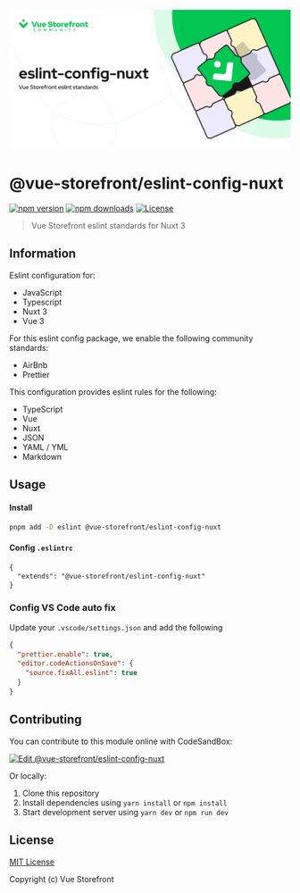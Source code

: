 [![@vue-storefront/eslint-config-nuxt](./cover.png)]()

# @vue-storefront/eslint-config-nuxt

[![npm version][npm-version-src]][npm-version-href]
[![npm downloads][npm-downloads-src]][npm-downloads-href]
[![License][license-src]][license-href]

> Vue Storefront eslint standards for Nuxt 3

## Information

Eslint configuration for:
- JavaScript
- Typescript
- Nuxt 3
- Vue 3

For this eslint config package, we enable the following community standards:
- AirBnb
- Prettier

This configuration provides eslint rules for the following:
- TypeScript
- Vue
- Nuxt
- JSON
- YAML / YML
- Markdown

## Usage

#### Install
```bash
pnpm add -D eslint @vue-storefront/eslint-config-nuxt
```

#### Config `.eslintrc`
```json{}[.eslintrc]
{
  "extends": "@vue-storefront/eslint-config-nuxt"
}
```

### Config VS Code auto fix

Update your `.vscode/settings.json` and add the following

```json
{
  "prettier.enable": true,
  "editor.codeActionsOnSave": {
    "source.fixAll.eslint": true
  }
}
```

## Contributing

You can contribute to this module online with CodeSandBox:

[![Edit @vue-storefront/eslint-config-nuxt](https://codesandbox.io/static/img/play-codesandbox.svg)](https://codesandbox.io/s/github/vuestorefront/eslint-config/tree/main/?fontsize=14&hidenavigation=1&theme=dark)

Or locally:

1. Clone this repository
2. Install dependencies using `yarn install` or `npm install`
3. Start development server using `yarn dev` or `npm run dev`

## License

[MIT License](../../LICENSE)

Copyright (c) Vue Storefront

<!-- Badges -->
[npm-version-src]: https://img.shields.io/npm/v/@vue-storefront/eslint-config-nuxt/latest.svg
[npm-version-href]: https://npmjs.com/package/@vue-storefront/eslint-config-nuxt

[npm-downloads-src]: https://img.shields.io/npm/dm/@vue-storefront/eslint-config-nuxt.svg
[npm-downloads-href]: https://npmjs.com/package/@vue-storefront/eslint-config-nuxt

[license-src]: https://img.shields.io/npm/l/@vue-storefront/eslint-config-nuxt
[license-href]: https://npmjs.com/package/@vue-storefront/eslint-config-nuxt